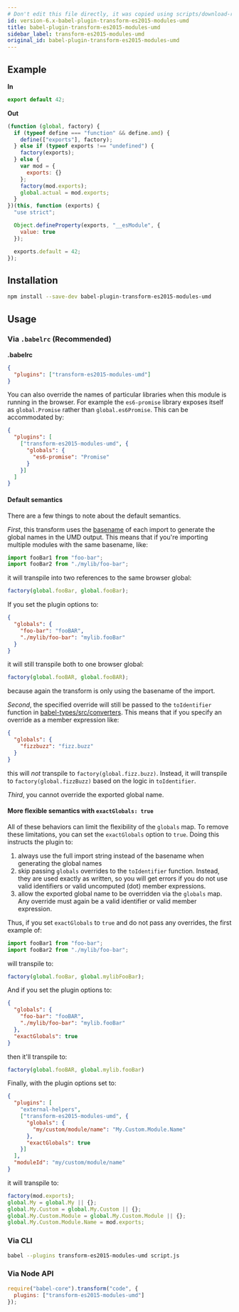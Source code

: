 ```yaml
---
# Don't edit this file directly, it was copied using scripts/download-readmes.js: 
id: version-6.x-babel-plugin-transform-es2015-modules-umd
title: babel-plugin-transform-es2015-modules-umd
sidebar_label: transform-es2015-modules-umd
original_id: babel-plugin-transform-es2015-modules-umd
---
```


## Example

**In**

```javascript
export default 42;
```

**Out**

```javascript
(function (global, factory) {
  if (typeof define === "function" && define.amd) {
    define(["exports"], factory);
  } else if (typeof exports !== "undefined") {
    factory(exports);
  } else {
    var mod = {
      exports: {}
    };
    factory(mod.exports);
    global.actual = mod.exports;
  }
})(this, function (exports) {
  "use strict";

  Object.defineProperty(exports, "__esModule", {
    value: true
  });

  exports.default = 42;
});
```

## Installation

```sh
npm install --save-dev babel-plugin-transform-es2015-modules-umd
```

## Usage

### Via `.babelrc` (Recommended)

**.babelrc**

```json
{
  "plugins": ["transform-es2015-modules-umd"]
}
```

You can also override the names of particular libraries when this module is
running in the browser.  For example the `es6-promise` library exposes itself
as `global.Promise` rather than `global.es6Promise`. This can be accommodated by:

```json
{
  "plugins": [
    ["transform-es2015-modules-umd", {
      "globals": {
        "es6-promise": "Promise"
      }
    }]
  ]
}
```

#### Default semantics

There are a few things to note about the default semantics.

_First_, this transform uses the
[basename](https://en.wikipedia.org/wiki/Basename) of each import to generate
the global names in the UMD output. This means that if you're importing
multiple modules with the same basename, like:

```js
import fooBar1 from "foo-bar";
import fooBar2 from "./mylib/foo-bar";
```

it will transpile into two references to the same browser global:

```js
factory(global.fooBar, global.fooBar);
```

If you set the plugin options to:

```json
{
  "globals": {
    "foo-bar": "fooBAR",
    "./mylib/foo-bar": "mylib.fooBar"
  }
}
```

it will still transpile both to one browser global:

```js
factory(global.fooBAR, global.fooBAR);
```

because again the transform is only using the basename of the import.

_Second_, the specified override will still be passed to the `toIdentifier`
function in [babel-types/src/converters](https://github.com/babel/babel/blob/master/packages/babel-types/src/converters.js).
This means that if you specify an override as a member expression like:

```json
{
  "globals": {
    "fizzbuzz": "fizz.buzz"
  }
}
```

this will _not_ transpile to `factory(global.fizz.buzz)`. Instead, it will
transpile to `factory(global.fizzBuzz)` based on the logic in `toIdentifier`.

_Third_, you cannot override the exported global name.

#### More flexible semantics with `exactGlobals: true`

All of these behaviors can limit the flexibility of the `globals` map. To
remove these limitations, you can set the `exactGlobals` option to `true`.
Doing this instructs the plugin to:

1. always use the full import string instead of the basename when generating
the global names
2. skip passing `globals` overrides to the `toIdentifier` function. Instead,
they are used exactly as written, so you will get errors if you do not use
valid identifiers or valid uncomputed (dot) member expressions.
3. allow the exported global name to be overridden via the `globals` map. Any
override must again be a valid identifier or valid member expression.

Thus, if you set `exactGlobals` to `true` and do not pass any overrides, the
first example of:

```js
import fooBar1 from "foo-bar";
import fooBar2 from "./mylib/foo-bar";
```

will transpile to:

```js
factory(global.fooBar, global.mylibFooBar);
```

And if you set the plugin options to:

```json
{
  "globals": {
    "foo-bar": "fooBAR",
    "./mylib/foo-bar": "mylib.fooBar"
  },
  "exactGlobals": true
}
```

then it'll transpile to:

```js
factory(global.fooBAR, global.mylib.fooBar)
```

Finally, with the plugin options set to:

```json
{
  "plugins": [
    "external-helpers",
    ["transform-es2015-modules-umd", {
      "globals": {
        "my/custom/module/name": "My.Custom.Module.Name"
      },
      "exactGlobals": true
    }]
  ],
  "moduleId": "my/custom/module/name"
}
```

it will transpile to:

```js
factory(mod.exports);
global.My = global.My || {};
global.My.Custom = global.My.Custom || {};
global.My.Custom.Module = global.My.Custom.Module || {};
global.My.Custom.Module.Name = mod.exports;
```

### Via CLI

```sh
babel --plugins transform-es2015-modules-umd script.js
```

### Via Node API

```javascript
require("babel-core").transform("code", {
  plugins: ["transform-es2015-modules-umd"]
});
```

